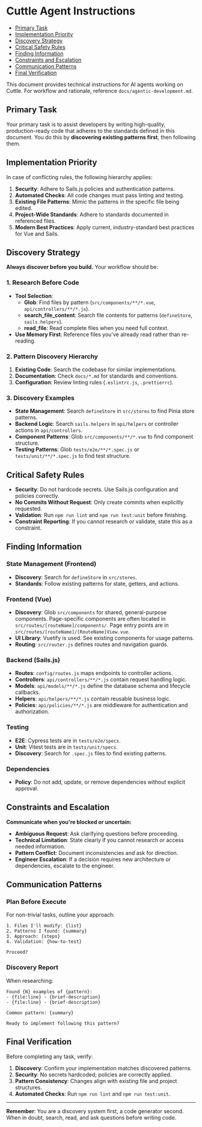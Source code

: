 # Cuttle Agent Instructions

<!-- MarkdownTOC autolink="true" -->

- [Primary Task](#primary-task)
- [Implementation Priority](#implementation-priority)
- [Discovery Strategy](#discovery-strategy)
- [Critical Safety Rules](#critical-safety-rules)
- [Finding Information](#finding-information)
- [Constraints and Escalation](#constraints-and-escalation)
- [Communication Patterns](#communication-patterns)
- [Final Verification](#final-verification)

<!-- /MarkdownTOC -->

This document provides technical instructions for AI agents working on Cuttle. For workflow and rationale, reference `docs/agentic-development.md`.

## Primary Task

Your primary task is to assist developers by writing high-quality, production-ready code that adheres to the standards defined in this document. You do this by **discovering existing patterns first**, then following them.

## Implementation Priority

In case of conflicting rules, the following hierarchy applies:
1.  **Security**: Adhere to Sails.js policies and authentication patterns.
2.  **Automated Checks**: All code changes must pass linting and testing.
3.  **Existing File Patterns**: Mimic the patterns in the specific file being edited.
4.  **Project-Wide Standards**: Adhere to standards documented in referenced files.
5.  **Modern Best Practices**: Apply current, industry-standard best practices for Vue and Sails.

## Discovery Strategy

**Always discover before you build.** Your workflow should be:

### 1. Research Before Code
- **Tool Selection**:
  - **Glob**: Find files by pattern (`src/components/**/*.vue`, `api/controllers/**/*.js`).
  - **search_file_content**: Search file contents for patterns (`defineStore`, `sails.helpers`).
  - **read_file**: Read complete files when you need full context.
- **Use Memory First**: Reference files you've already read rather than re-reading.

### 2. Pattern Discovery Hierarchy
1. **Existing Code**: Search the codebase for similar implementations.
2. **Documentation**: Check `docs/*.md` for standards and conventions.
3. **Configuration**: Review linting rules (`.eslintrc.js`, `.prettierrc`).

### 3. Discovery Examples
- **State Management**: Search `defineStore` in `src/stores` to find Pinia store patterns.
- **Backend Logic**: Search `sails.helpers` in `api/helpers` or controller actions in `api/controllers`.
- **Component Patterns**: Glob `src/components/**/*.vue` to find component structure.
- **Testing Patterns**: Glob `tests/e2e/**/*.spec.js` or `tests/unit/**/*.spec.js` to find test structure.

## Critical Safety Rules

- **Security**: Do not hardcode secrets. Use Sails.js configuration and policies correctly.
- **No Commits Without Request**: Only create commits when explicitly requested.
- **Validation**: Run `npm run lint` and `npm run test:unit` before finishing.
- **Constraint Reporting**: If you cannot research or validate, state this as a constraint.

## Finding Information

### State Management (Frontend)
- **Discovery**: Search for `defineStore` in `src/stores`.
- **Standards**: Follow existing patterns for state, getters, and actions.

### Frontend (Vue)
- **Discovery**: Glob `src/components` for shared, general-purpose components. Page-specific components are often located in `src/routes/[routeName]/components/`. Page entry points are in `src/routes/[routeName]/[RouteName]View.vue`.
- **UI Library**: Vuetify is used. See existing components for usage patterns.
- **Routing**: `src/router.js` defines routes and navigation guards.

### Backend (Sails.js)
- **Routes**: `config/routes.js` maps endpoints to controller actions.
- **Controllers**: `api/controllers/**/*.js` contain request handling logic.
- **Models**: `api/models/**/*.js` define the database schema and lifecycle callbacks.
- **Helpers**: `api/helpers/**/*.js` contain reusable business logic.
- **Policies**: `api/policies/**/*.js` are middleware for authentication and authorization.

### Testing
- **E2E**: Cypress tests are in `tests/e2e/specs`.
- **Unit**: Vitest tests are in `tests/unit/specs`.
- **Discovery**: Search for `.spec.js` files to find existing patterns.

### Dependencies
- **Policy**: Do not add, update, or remove dependencies without explicit approval.

## Constraints and Escalation

**Communicate when you're blocked or uncertain:**

- **Ambiguous Request**: Ask clarifying questions before proceeding.
- **Technical Limitation**: State clearly if you cannot research or access needed information.
- **Pattern Conflict**: Document inconsistencies and ask for direction.
- **Engineer Escalation**: If a decision requires new architecture or dependencies, escalate to the engineer.

## Communication Patterns

### Plan Before Execute
For non-trivial tasks, outline your approach:
```
1. Files I'll modify: {list}
2. Patterns I found: {summary}
3. Approach: {steps}
4. Validation: {how-to-test}

Proceed?
```

### Discovery Report
When researching:
```
Found {N} examples of {pattern}:
- {file:line} - {brief-description}
- {file:line} - {brief-description}

Common pattern: {summary}

Ready to implement following this pattern?
```

## Final Verification

Before completing any task, verify:
1.  **Discovery**: Confirm your implementation matches discovered patterns.
2.  **Security**: No secrets hardcoded; policies are correctly applied.
3.  **Pattern Consistency**: Changes align with existing file and project structures.
4.  **Automated Checks**: Run `npm run lint` and `npm run test:unit`.

---

**Remember**: You are a discovery system first, a code generator second. When in doubt, search, read, and ask questions before writing code.

